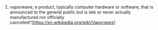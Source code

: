 1. vaporwave; a product, typically computer hardware or software, that is announced to the general public but is late or never actually manufactured nor officially cancelled^[https://en.wikipedia.org/wiki/Vaporware]